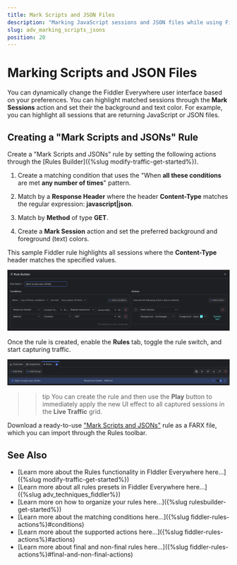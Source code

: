```yaml
---
title: Mark Scripts and JSON Files
description: "Marking JavaScript sessions and JSON files while using Fiddler's rules."
slug: adv_marking_scripts_jsons
position: 20
---
```


# Marking Scripts and JSON Files

You can dynamically change the Fiddler Everywhere user interface based on your preferences. You can highlight matched sessions through the **Mark Sessions** action and set their the background and text color. For example, you can highlight all sessions that are returning JavaScript or JSON files.

## Creating a "Mark Scripts and JSONs" Rule

Create a "Mark Scripts and JSONs" rule by setting the following actions through the [Rules Builder]({%slug modify-traffic-get-started%}).

1. Create a matching condition that uses the "When **all these conditions** are met **any number of times**" pattern. 

1. Match by a **Response Header** where the header **Content-Type** matches the regular expression: **javascript|json**.

1. Match by **Method** of type **GET**.

1. Create a **Mark Session** action and set the preferred background and foreground (text) colors.

This sample Fiddler rule highlights all sessions where the **Content-Type** header matches the specified values.

![Creating "Mark Scripts and JSONs" rule](../../images/advanced/mark-scripts-and-jsons.png)

Once the rule is created, enable the **Rules** tab, toggle the rule switch, and start capturing traffic.

![Activating the "Mark Scripts and JSONs" rule](../../images/advanced/mark-scripts-and-jsons-active.png)

>>tip You can create the rule and then use the **Play** button to immediately apply the new UI effect to all captured sessions in the **Live Traffic** grid.

Download a ready-to-use <a href="https://github.com/telerik/fiddler-everywhere/tree/master/rules/mark-scripts-and-jsons" target="_blank">"Mark Scripts and JSONs"</a> rule as a FARX file, which you can import through the Rules toolbar.

## See Also

* [Learn more about the Rules functionality in FIddler Everywhere here...]({%slug modify-traffic-get-started%})
* [Learn more about all rules presets in Fiddler Everywhere here...]({%slug adv_techniques_fiddler%})
* [Learn more on how to organize your rules here...]({%slug rulesbuilder-get-started%})
* [Learn more about the matching conditions here...]({%slug fiddler-rules-actions%}#conditions)
* [Learn more about the supported actions here...]({%slug fiddler-rules-actions%}#actions)
* [Learn more about final and non-final rules here...]({%slug fiddler-rules-actions%}#final-and-non-final-actions)
